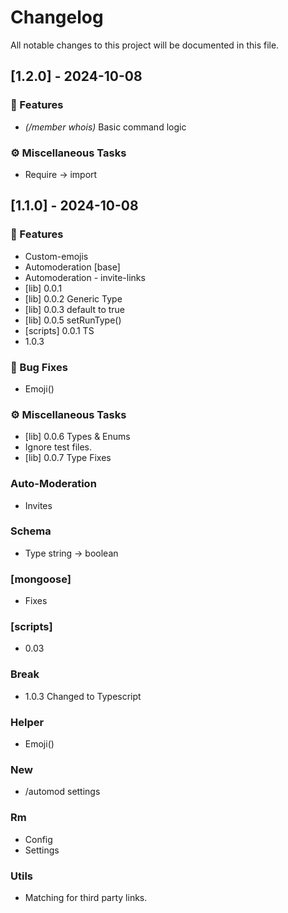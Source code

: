 # Changelog

All notable changes to this project will be documented in this file.

## [1.2.0] - 2024-10-08

### 🚀 Features

- *(/member whois)* Basic command logic

### ⚙️ Miscellaneous Tasks

- Require -> import

## [1.1.0] - 2024-10-08

### 🚀 Features

- Custom-emojis
- Automoderation [base]
- Automoderation - invite-links
- [lib] 0.0.1
- [lib] 0.0.2 Generic Type
- [lib] 0.0.3 default to true
- [lib] 0.0.5 setRunType()
- [scripts] 0.0.1 TS
- 1.0.3

### 🐛 Bug Fixes

- Emoji()

### ⚙️ Miscellaneous Tasks

- [lib] 0.0.6 Types & Enums
- Ignore test files.
- [lib] 0.0.7 Type Fixes

### Auto-Moderation

- Invites

### Schema

- Type string -> boolean

### [mongoose]

- Fixes

### [scripts]

- 0.03

### Break

- 1.0.3 Changed to Typescript

### Helper

- Emoji()

### New

- /automod settings

### Rm

- Config
- Settings

### Utils

- Matching for third party links.

